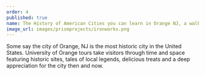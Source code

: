 ```yaml
---
order: 4
published: true
name: The History of American Cities you can learn in Orange NJ, a walking tour
image_url: images/prismprojects/ironworks.png
---
```


Some say the city of Orange, NJ is the most historic city in the United States.  University of Orange tours take visitors through time and space featuring historic sites, tales of local legends, delicious treats and a deep appreciation for the city then and now.
